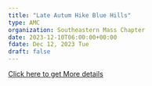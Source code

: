 ```yaml
---
title: "Late Autum Hike Blue Hills" 
type: AMC
organization: Southeastern Mass Chapter
date: 2023-12-10T06:00:00+00:00
fdate: Dec 12, 2023 Tue
draft: false
---
```

<a href="https://activities.outdoors.org/search/index.cfm/action/details/id/147426" target="_blank">Click here to get More details</a>

